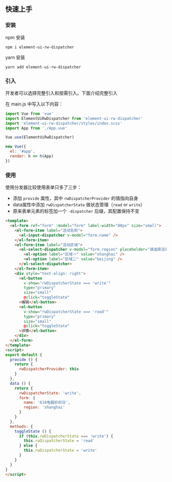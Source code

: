 ## 快速上手

### 安装
npm 安装
```shell
npm i element-ui-rw-dispatcher
```
yarn 安装
```shell
yarn add element-ui-rw-dispatcher
```

### 引入
开发者可以选择完整引入和按需引入。下面介绍完整引入

在 main.js 中写入以下内容：

```javascript
import Vue from 'vue'
import ElementUiRwDispatcher from 'element-ui-rw-dispatcher'
import 'element-ui-rw-dispatcher/styles/index.scss'
import App from './App.vue'

Vue.use(ElementUiRwDispatcher)

new Vue({
  el: '#app',
  render: h => h(App)
})
```

### 使用
使用分发器比较使用表单只多了三步：
- 添加 `provide` 属性，其中 `rwDispatcherProvider` 的值指向自身
- data属性中添加 `rwDispatcherState` 做状态管理（`read` or `write`）
- 原来表单元素的标签加一个 `-dispatcher` 后缀，其配置保持不变
```html
<template>
  <el-form ref="form" :model="form" label-width="80px" size="small">
    <el-form-item label="活动名称">
      <el-input-dispatcher v-model="form.name" />
    </el-form-item>
    <el-form-item label="活动区域">
      <el-select-dispatcher v-model="form.region" placeholder="请选择活动区域">
        <el-option label="区域一" value="shanghai" />
        <el-option label="区域二" value="beijing" />
      </el-select-dispatcher>
    </el-form-item>
    <div style="text-align: right">
      <el-button
        v-show="rwDispatcherState === 'write'"
        type="primary"
        size="small"
        @click="toggleState"
      >编辑</el-button>
      <el-button
        v-show="rwDispatcherState === 'read'"
        type="primary"
        size="small"
        @click="toggleState"
      >详情</el-button>
    </div>
  </el-form>
</template>
<script>
export default {
  provide () {
    return {
      rwDispatcherProvider: this
    }
  },
  data () {
    return {
      rwDispatcherState: 'write',
      form: {
        name: '618电器折扣日',
        region: 'shanghai'
      }
    }
  },
  methods: {
    toggleState () {
      if (this.rwDispatcherState === 'write') {
        this.rwDispatcherState = 'read'
      } else {
        this.rwDispatcherState = 'write'
      }
    }
  }
}
</script>
```

<element-dispatcher-quickstart />
